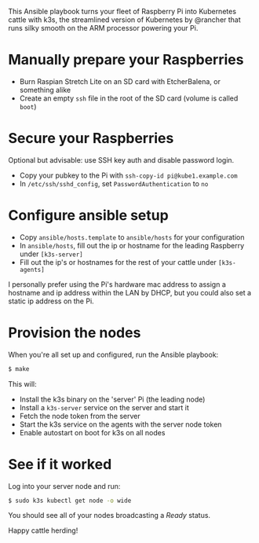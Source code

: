 This Ansible playbook turns your fleet of Raspberry Pi into Kubernetes cattle with k3s, the streamlined version of Kubernetes by @rancher that runs silky smooth on the ARM processor powering your Pi.

# Manually prepare your Raspberries
- Burn Raspian Stretch Lite on an SD card with EtcherBalena, or something alike
- Create an empty `ssh` file in the root of the SD card (volume is called `boot`)

# Secure your Raspberries
Optional but advisable: use SSH key auth and disable password login.
- Copy your pubkey to the Pi with `ssh-copy-id pi@kube1.example.com`
- In `/etc/ssh/sshd_config`, set `PasswordAuthentication` to `no`

# Configure ansible setup
- Copy `ansible/hosts.template` to `ansible/hosts` for your configuration
- In `ansible/hosts`, fill out the ip or hostname for the leading Raspberry under `[k3s-server]`
- Fill out the ip's or hostnames for the rest of your cattle under `[k3s-agents]`

I personally prefer using the Pi's hardware mac address to assign a hostname and ip address within the LAN by DHCP, but you could also set a static ip address on the Pi.

# Provision the nodes
When you're all set up and configured, run the Ansible playbook:
```bash
$ make
```

This will:
- Install the k3s binary on the 'server' Pi (the leading node)
- Install a `k3s-server` service on the server and start it
- Fetch the node token from the server
- Start the k3s service on the agents with the server node token
- Enable autostart on boot for k3s on all nodes

# See if it worked
Log into your server node and run:
```bash
$ sudo k3s kubectl get node -o wide
```
You should see all of your nodes broadcasting a _Ready_ status.

Happy cattle herding!

